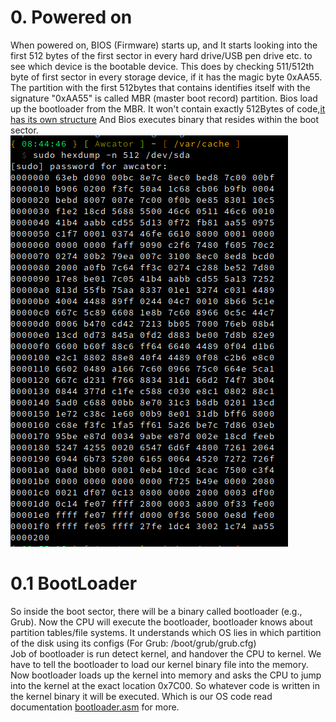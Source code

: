 # 0. Powered on

When powered on, BIOS (Firmware) starts up,
and It starts looking into the first 512 bytes of the first sector in every hard drive/USB pen drive etc.
to see which device is the bootable device.
This does by checking 511/512th byte of first sector in every storage device, if it has the magic byte 0xAA55.
The partition with the first 512bytes that contains identifies itself with the signature "0xAA55"
is called MBR (master boot record) partition.
Bios load up the bootloader from the MBR.
It won't contain exactly 512Bytes of code,[it has its own structure](https://en.wikipedia.org/wiki/Master_boot_record)
And Bios executes binary that resides within the boot sector.<br>
![img.png](images/boot_sector_hexdump.png)

# 0.1 BootLoader

So inside the boot sector, there will be a binary called bootloader (e.g., Grub).
Now the CPU will execute the bootloader, bootloader knows about partition tables/file systems.
It understands which OS lies in which partition of the disk using its configs (For Grub: /boot/grub/grub.cfg) <br>
Job of bootloader is run detect kernel, and handover the CPU to kernel.
We have to tell the bootloader to load our kernel binary file into the memory.
Now bootloader loads up the kernel into memory and asks the CPU to jump into the kernel at the exact location 0x7C00.
So whatever code is written in the kernel binary it will be executed.
Which is our OS code
read documentation [bootloader.asm](bootloader/bootloader.asm.md) for more.